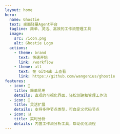 ```yaml
---
layout: home
hero:
  name: Ghostie
  text: 桌面轻量Agent平台
  tagline: 简单、灵活、高效的工作流管理工具
  image:
    src: /icon.png
    alt: Ghostie Logo
  actions:
    - theme: brand
      text: 快速开始
      link: /workflow
    - theme: alt
      text: 在 GitHub 上查看
      link: https://github.com/wangenius/ghostie
features:
  - icon: 🚀
    title: 简单易用
    details: 直观的可视化界面，轻松创建和管理工作流
  - icon: 🔧
    title: 灵活扩展
    details: 支持多种节点类型，可自定义代码节点
  - icon: 📊
    title: 实时分析
    details: 内置工作流分析工具，帮助优化流程
---
```

